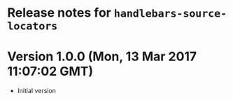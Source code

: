 # Release notes for `handlebars-source-locators`

<a name="current-release"></a>
# Version 1.0.0 (Mon, 13 Mar 2017 11:07:02 GMT)

* Initial version
